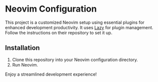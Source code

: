 # Neovim Configuration

This project is a customized Neovim setup using essential plugins for enhanced
development productivity. It uses [Lazy](https://github.com/folke/lazy.nvim)
for plugin management. Follow the instructions on their repository to set it up.

## Installation

1. Clone this repository into your Neovim configuration directory.
2. Run Neovim.

Enjoy a streamlined development experience!

